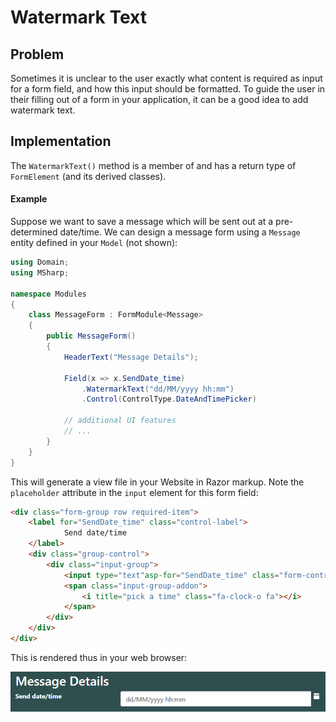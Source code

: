 # Watermark Text

## Problem

Sometimes it is unclear to the user exactly what content is required as input for a form field, and how this input should be formatted. To guide the user in their filling out of a form in your application, it can be a good idea to add watermark text.

## Implementation

The `WatermarkText()` method is a member of and has a return type of `FormElement` (and its derived classes).

#### Example

Suppose we want to save a message which will be sent out at a pre-determined date/time. We can design a message form using a `Message` entity defined in your `Model` (not shown):

```csharp
using Domain;
using MSharp;

namespace Modules
{
    class MessageForm : FormModule<Message>
    {
        public MessageForm()
        {
            HeaderText("Message Details");

            Field(x => x.SendDate_time)
                .WatermarkText("dd/MM/yyyy hh:mm")
                .Control(ControlType.DateAndTimePicker)

            // additional UI features
            // ...
        }
    }
}
```

This will generate a view file in your Website in Razor markup. Note the `placeholder` attribute in the `input` element for this form field:

```html
<div class="form-group row required-item">
    <label for="SendDate_time" class="control-label">
            Send date/time
    </label>
    <div class="group-control">
        <div class="input-group">
            <input type="text"asp-for="SendDate_time" class="form-control" placeholder="dd/MM/yyyy hh:mm" data-control="time-picker" />
            <span class="input-group-addon">
                <i title="pick a time" class="fa-clock-o fa"></i>
            </span>
        </div>
    </div>
</div>
```

This is rendered thus in your web browser:

![Watermark text](images/watermark-text.PNG)
